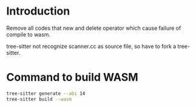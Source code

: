 # Introduction
Remove all codes that new and delete operator which cause 
failure of compile to wasm.

tree-sitter not recognize scanner.cc as source file, so have to fork a tree-sitter.

# Command to build WASM
``` bash
tree-sitter generate --abi 14
tree-sitter build --wasm
```
